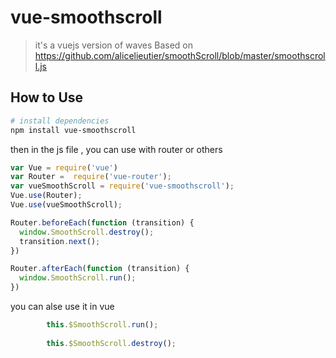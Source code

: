 # vue-smoothscroll

> it&#x27;s a vuejs version of waves Based on https://github.com/alicelieutier/smoothScroll/blob/master/smoothscroll.js

## How to Use

``` bash
# install dependencies
npm install vue-smoothscroll
```
then in the js file , you can use with router or others
``` javascript
var Vue = require('vue')
var Router =  require('vue-router');
var vueSmoothScroll = require('vue-smoothscroll');
Vue.use(Router);
Vue.use(vueSmoothScroll);

Router.beforeEach(function (transition) {
  window.SmoothScroll.destroy();
  transition.next();
})

Router.afterEach(function (transition) {
  window.SmoothScroll.run();
})

```

you can alse use it in vue 
``` javascript
		this.$SmoothScroll.run();
		
		this.$SmoothScroll.destroy();

```



